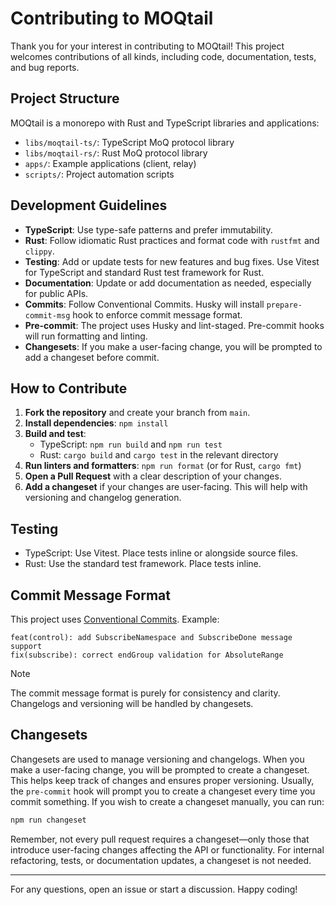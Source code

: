 # Contributing to MOQtail

Thank you for your interest in contributing to MOQtail! This project welcomes contributions of all kinds, including code, documentation, tests, and bug reports.

## Project Structure

MOQtail is a monorepo with Rust and TypeScript libraries and applications:

- `libs/moqtail-ts/`: TypeScript MoQ protocol library
- `libs/moqtail-rs/`: Rust MoQ protocol library
- `apps/`: Example applications (client, relay)
- `scripts/`: Project automation scripts

## Development Guidelines

- **TypeScript**: Use type-safe patterns and prefer immutability.
- **Rust**: Follow idiomatic Rust practices and format code with `rustfmt` and `clippy`.
- **Testing**: Add or update tests for new features and bug fixes. Use Vitest for TypeScript and standard Rust test framework for Rust.
- **Documentation**: Update or add documentation as needed, especially for public APIs.
- **Commits**: Follow Conventional Commits. Husky will install `prepare-commit-msg` hook to enforce commit message format.
- **Pre-commit**: The project uses Husky and lint-staged. Pre-commit hooks will run formatting and linting.
- **Changesets**: If you make a user-facing change, you will be prompted to add a changeset before commit.

## How to Contribute

1. **Fork the repository** and create your branch from `main`.
2. **Install dependencies**: `npm install`
3. **Build and test**:
   - TypeScript: `npm run build` and `npm run test`
   - Rust: `cargo build` and `cargo test` in the relevant directory
4. **Run linters and formatters**: `npm run format` (or for Rust, `cargo fmt`)
5. **Open a Pull Request** with a clear description of your changes.
6. **Add a changeset** if your changes are user-facing. This will help with versioning and changelog generation.

## Testing

- TypeScript: Use Vitest. Place tests inline or alongside source files.
- Rust: Use the standard test framework. Place tests inline.

## Commit Message Format

This project uses [Conventional Commits](https://www.conventionalcommits.org/). Example:

```
feat(control): add SubscribeNamespace and SubscribeDone message support
fix(subscribe): correct endGroup validation for AbsoluteRange
```

> [!NOTE]
> The commit message format is purely for consistency and clarity. Changelogs and versioning will be handled by changesets.

## Changesets

Changesets are used to manage versioning and changelogs. When you make a user-facing change, you will be prompted to create a changeset. This helps keep track of changes and ensures proper versioning. Usually, the `pre-commit` hook will prompt you to create a changeset every time you commit something. If you wish to create a changeset manually, you can run:

```bash
npm run changeset
```

Remember, not every pull request requires a changeset—only those that introduce user-facing changes affecting the API or functionality. For internal refactoring, tests, or documentation updates, a changeset is not needed.

---

For any questions, open an issue or start a discussion. Happy coding!
